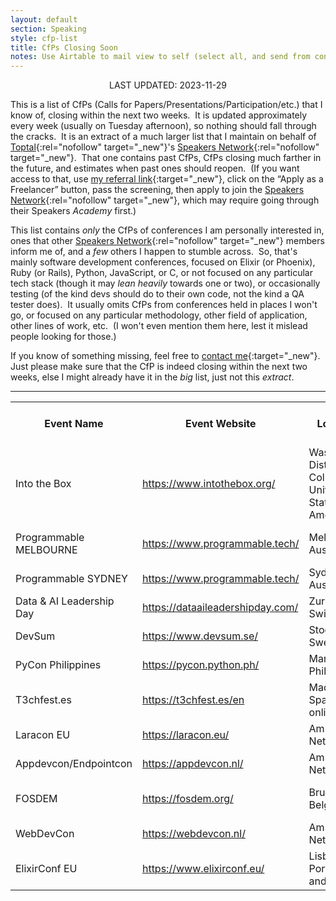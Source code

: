 ```yaml
---
layout: default
section: Speaking
style: cfp-list
title: CfPs Closing Soon
notes: Use Airtable to mail view to self (select all, and send from context menu), copy table from email, remove styling, and update date.
---
```


<center>LAST UPDATED: 2023-11-29</center>

This is a list of CfPs
(Calls for Papers/Presentations/Participation/etc.)
that I know of,
closing within the next two weeks.&nbsp;
It is updated approximately every week
(usually on Tuesday afternoon),
so nothing should fall through the cracks.&nbsp;
It is an extract of a much larger list
that I maintain on behalf of
[Toptal](https://www.toptal.com/#accept-only-candid-coders){:rel="nofollow" target="_new"}'s
[Speakers Network](https://www.toptal.com/community/speakers){:rel="nofollow" target="_new"}.&nbsp;
That one contains past CfPs,
CfPs closing much farther in the future,
and estimates when past ones should reopen.&nbsp;
(If you want access to that, use
[my referral link](https://www.toptal.com/#accept-only-candid-coders){:target="_new"},
click on the “Apply as a Freelancer” button,
pass the screening,
then apply to join the
[Speakers Network](https://www.toptal.com/community/speakers){:rel="nofollow" target="_new"},
which may require going through their Speakers _Academy_ first.)

This list contains _only_
the CfPs of conferences I am personally interested in,
ones that other
[Speakers Network](https://www.toptal.com/community/speakers){:rel="nofollow" target="_new"} members inform me of,
and a _few_ others I happen to stumble across.&nbsp;
So, that's mainly software development conferences,
focused on Elixir (or Phoenix), Ruby (or Rails), Python, JavaScript, or C,
or not focused on any particular tech stack
(though it may _lean heavily_ towards one or two),
or occasionally testing
(of the kind devs should do to their own code,
not the kind a QA tester does).&nbsp;
It usually omits CfPs from conferences
held in places I won't go,
or focused on any particular
methodology, other field of application, other lines of work, etc.&nbsp;
(I won't even mention them here,
lest it mislead people looking for those.)

If you know of something missing, feel free to
[contact me](/contact){:target="_new"}.&nbsp;
Just please make sure that
the CfP is indeed closing within the next two weeks,
else I might already have it in the _big_ list, just not this _extract_.

<hr>

<table>
  <tbody>
    <tr>
      <th>Event Name</th>
      <th>Event Website</th>
      <th>Location</th>
      <th>CFP Close Date</th>
      <th>CFP Close<br>Estimated?</th>
      <th>Event Date</th>
      <th>CFP Link</th>
    </tr>
    <tr>
      <td>Into the Box</td>
      <td><a href="https://www.intothebox.org/" target="_blank">https://www.intothebox.org/</a></td>
      <td>Washington, District of Columbia, United States of America</td>
      <td>2023-11-30</td>
      <td></td>
      <td>2024-05-16</td>
      <td><a href="https://forms.gle/7JCdCQzxTBisTT5c9" target="_blank">https://forms.gle/<wbr>7JCdCQzxTBisTT5c9</a></td>
    </tr>
    <tr>
      <td>Programmable MELBOURNE</td>
      <td><a href="https://www.programmable.tech/" target="_blank">https://www.programmable.tech/</a></td>
      <td>Melbourne, Australia</td>
      <td>2023-11-30</td>
      <td></td>
      <td>2024-03-19</td>
      <td><a href="https://sessionize.com/programmable-2024-melbourne" target="_blank">https://sessionize.com/<wbr>programmable-2024-melbourne</a></td>
    </tr>
    <tr>
      <td>Programmable SYDNEY</td>
      <td><a href="https://www.programmable.tech/" target="_blank">https://www.programmable.tech/</a></td>
      <td>Sydney, Australia</td>
      <td>2023-11-30</td>
      <td></td>
      <td>2024-03-21</td>
      <td><a href="https://sessionize.com/programmable-2024-sydney" target="_blank">https://sessionize.com/<wbr>programmable-2024-sydney</a></td>
    </tr>
    <tr>
      <td>Data &amp; AI Leadership Day</td>
      <td><a href="https://dataaileadershipday.com/" target="_blank">https://dataaileadershipday.<wbr>com/</a></td>
      <td>Zurich, Switzerland</td>
      <td>2023-12-03</td>
      <td></td>
      <td>2024-06-19</td>
      <td><a href="https://dataaileadershipday.com/call-for-speakers/" target="_blank">https://dataaileadershipday.<wbr>com/call-for-speakers/</a></td>
    </tr>
    <tr>
      <td>DevSum</td>
      <td><a href="https://www.devsum.se/" target="_blank">https://www.devsum.se/</a></td>
      <td>Stockholm, Sweden</td>
      <td>2023-12-03</td>
      <td></td>
      <td>2024-05-16</td>
      <td><a href="https://www.devsum.se/call-for-paper" target="_blank">https://www.devsum.se/call-<wbr>for-paper</a></td>
    </tr>
    <tr>
      <td>PyCon Philippines</td>
      <td><a href="https://pycon.python.ph/" target="_blank">https://pycon.python.ph/</a></td>
      <td>Manila, Philippines</td>
      <td>2023-12-03</td>
      <td></td>
      <td>2024-02-25</td>
      <td><a href="https://bit.ly/pyconph_cfp" target="_blank">https://bit.ly/pyconph_cfp</a></td>
    </tr>
    <tr>
      <td>T3chfest.es</td>
      <td><a href="https://t3chfest.es/en" target="_blank">https://t3chfest.es/en</a></td>
      <td>Madrid, Spain and online</td>
      <td>2023-12-04</td>
      <td></td>
      <td>2024-03-14</td>
      <td><a href="https://t3chfest.es/en/call-for-talks/" target="_blank">https://t3chfest.es/en/call-<wbr>for-talks/</a></td>
    </tr>
    <tr>
      <td>Laracon EU</td>
      <td><a href="https://laracon.eu/" target="_blank">https://laracon.eu/</a></td>
      <td>Amsterdam, Netherlands</td>
      <td>2023-12-05</td>
      <td>⚑</td>
      <td>2024-02-05</td>
      <td><a href="https://forms.gle/5oYxtHybX8kGrLto9" target="_blank">https://forms.gle/<wbr>5oYxtHybX8kGrLto9</a></td>
    </tr>
    <tr>
      <td>Appdevcon/Endpointcon</td>
      <td><a href="https://appdevcon.nl/" target="_blank">https://appdevcon.nl/</a></td>
      <td>Amsterdam, Netherlands</td>
      <td>2023-12-08</td>
      <td></td>
      <td>2024-03-15</td>
      <td><a href="https://appdevcon.nl/speakers/cfp/" target="_blank">https://appdevcon.nl/speakers/<wbr>cfp/</a></td>
    </tr>
    <tr>
      <td>FOSDEM</td>
      <td><a href="https://fosdem.org/" target="_blank">https://fosdem.org/</a></td>
      <td>Brussels, Belgium</td>
      <td>2023-12-08</td>
      <td></td>
      <td>2024-02-03</td>
      <td><a href="https://fosdem.org/2024/news/2023-11-20-call-for-presentations/" target="_blank">https://fosdem.org/2024/news/<wbr>2023-11-20-call-for-<wbr>presentations/</a></td>
    </tr>
    <tr>
      <td>WebDevCon</td>
      <td><a href="https://webdevcon.nl/" target="_blank">https://webdevcon.nl/</a></td>
      <td>Amsterdam, Netherlands</td>
      <td>2023-12-08</td>
      <td></td>
      <td>2024-03-15</td>
      <td><a href="https://webdevcon.nl/speakers/cfp/" target="_blank">https://webdevcon.nl/speakers/<wbr>cfp/</a></td>
    </tr>
    <tr>
      <td>ElixirConf EU</td>
      <td><a href="https://www.elixirconf.eu/" target="_blank">https://www.elixirconf.eu/</a></td>
      <td>Lisbon, Portugal and online</td>
      <td>2023-12-10</td>
      <td></td>
      <td>2024-04-18</td>
      <td><a href="https://www.elixirconf.eu/#cft" target="_blank">https://www.elixirconf.eu/#cft</a></td>
    </tr>
  </tbody>
</table>
